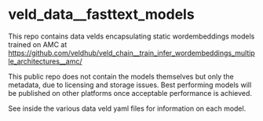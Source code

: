 # veld_data__fasttext_models

This repo contains data velds encapsulating static wordembeddings models trained on AMC at 
https://github.com/veldhub/veld_chain__train_infer_wordembeddings_multiple_architectures__amc/

This public repo does not contain the models themselves but only the metadata, due to licensing and
storage issues. Best performing models will be published on other platforms once acceptable
performance is achieved.

See inside the various data veld yaml files for information on each model.

